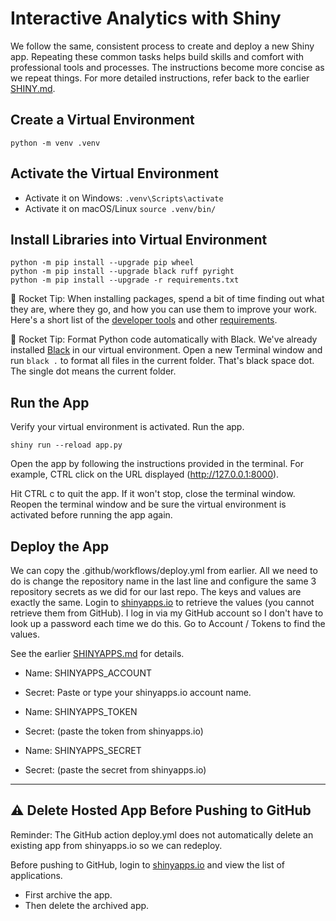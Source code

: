 # Interactive Analytics with Shiny

We follow the same, consistent process to create and deploy a new Shiny app. Repeating these common tasks helps build skills and comfort with professional tools and processes. The instructions become more concise as we repeat things. For more detailed instructions, refer back to the earlier [SHINY.md](https://github.com/denisecase/cintel-02-app/blob/main/SHINY.md).

## Create a Virtual Environment

```shell
python -m venv .venv 
```

## Activate the Virtual Environment

- Activate it on Windows: `.venv\Scripts\activate`
- Activate it on macOS/Linux `source .venv/bin/`

## Install Libraries into Virtual Environment

```shell
python -m pip install --upgrade pip wheel 
python -m pip install --upgrade black ruff pyright
python -m pip install --upgrade -r requirements.txt
```

🚀 Rocket Tip: When installing packages, spend a bit of time finding out what they are, where they go, and how you can use them to improve your work. 
Here's a short list of the [developer tools](https://github.com/denisecase/license-tracking/tree/main#open-source-python-developer-tools) and other [requirements](https://github.com/denisecase/license-tracking/tree/main#open-source-python-external-libraries). 

🚀 Rocket Tip: Format Python code automatically with Black. 
We've already installed [Black](https://pypi.org/project/black/) in our virtual environment.
Open a new Terminal window and run `black .` to format all files in the current folder.
That's black space dot. The single dot means the current folder.

## Run the App

Verify your virtual environment is activated. Run the app. 

```shell
shiny run --reload app.py
```

Open the app by following the instructions provided in the terminal. 
For example, CTRL click on the URL displayed (http://127.0.0.1:8000).

Hit CTRL c to quit the app. If it won't stop, close the terminal window.
Reopen the terminal window and be sure the virtual environment is activated
before running the app again.

## Deploy the App

We can copy the .github/workflows/deploy.yml from earlier. 
All we need to do is change the repository name in the last line
and configure the same 3 repository secrets as we did for our last repo. 
The keys and values are exactly the same. 
Login to [shinyapps.io](https://www.shinyapps.io/) to retrieve the values (you cannot retrieve them from GitHub). I log in via my GitHub account so I don't have to look up a password each time we do this. Go to Account / Tokens to find the values.

See the earlier [SHINYAPPS.md](https://github.com/denisecase/cintel-02-app/blob/main/SHINYAPPS.md) for details.

- Name: SHINYAPPS_ACCOUNT
- Secret: Paste or type your shinyapps.io account name.

- Name: SHINYAPPS_TOKEN
- Secret: (paste the token from shinyapps.io)

- Name: SHINYAPPS_SECRET
- Secret: (paste the secret from shinyapps.io)


-----

## ⚠️ Delete Hosted App Before Pushing to GitHub

Reminder: The GitHub action deploy.yml does not automatically delete an existing app from shinyapps.io so we can redeploy.

Before pushing to GitHub, login to [shinyapps.io](https://www.shinyapps.io/) and view the list of applications. 

- First archive the app.
- Then delete the archived app.
